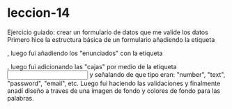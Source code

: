 # leccion-14
Ejercicio guiado: crear un formulario de datos que me valide los datos 
Primero hice la estructura básica de un formulario añadiendo la etiqueta <form>, luego fui añadiendo los "enunciados" con la etiqueta <p>, luego fui adicionando las "cajas" por medio de la etiqueta <input> y señalando de que tipo eran: "number", "text", "password", "email", etc. 
Luego fui haciendo las validaciones y finalmente anadí diseño a traves de una imagen de fondo y colores de fondo para las palabras.  
